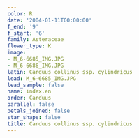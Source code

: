 ```yaml
---
color: R
date: '2004-01-11T00:00:00'
f_end: '9'
f_start: '6'
family: Asteraceae
flower_type: K
image:
- M_6-6685_IMG.JPG
- M_6-6686_IMG.JPG
latin: Carduus collinus ssp. cylindricus
lead: M_6-6685_IMG.JPG
lead_sample: false
name: index.en
order: Carduus
parallel: false
petals_joined: false
star_shape: false
title: Carduus collinus ssp. cylindricus
---
```

